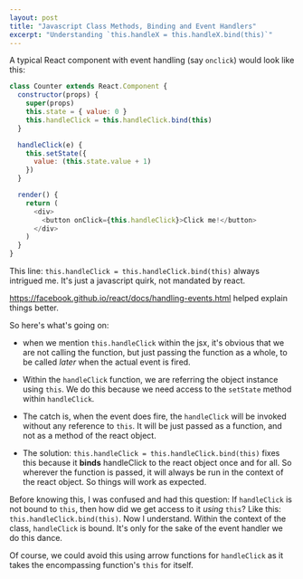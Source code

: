 ```yaml
---
layout: post
title: "Javascript Class Methods, Binding and Event Handlers"
excerpt: "Understanding `this.handleX = this.handleX.bind(this)`"
---
```


A typical React component with event handling (say `onclick`) would look like this:

```js
class Counter extends React.Component {
  constructor(props) {
    super(props)
    this.state = { value: 0 }
    this.handleClick = this.handleClick.bind(this)
  }

  handleClick(e) {
    this.setState({
      value: (this.state.value + 1)
    })
  }

  render() {
    return (
      <div>
        <button onClick={this.handleClick}>Click me!</button>
      </div>
    )
  }
}
```

This line: `this.handleClick = this.handleClick.bind(this)` always intrigued me. It's just a javascript quirk, not mandated by react.

https://facebook.github.io/react/docs/handling-events.html helped explain things better.

So here's what's going on:

* when we mention `this.handleClick` within the jsx, it's obvious that we are not calling the function, but just passing the function as a whole, to be called _later_ when the actual event is fired.

* Within the `handleClick` function, we are referring the object instance using `this`. We do this because we need access to the `setState` method within `handleClick`.

* The catch is, when the event does fire, the `handleClick` will be invoked without any reference to `this`. It will be just passed as a function, and not as a method of the react object.

* The solution: `this.handleClick = this.handleClick.bind(this)` fixes this because it **binds** handleClick to the react object once and for all. So wherever the function is passed, it will always be run in the context of the react object. So things will work as expected.

Before knowing this, I was confused and had this question: If `handleClick` is not bound to `this`, then how did we get access to it _using_ `this`? Like this: `this.handleClick.bind(this)`. Now I understand. Within the context of the class, `handleClick` is bound. It's only for the sake of the event handler we do this dance.

Of course, we could avoid this using arrow functions for `handleClick` as it takes the encompassing function's `this` for itself.
